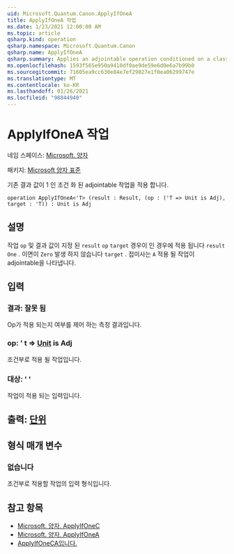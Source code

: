 ```yaml
---
uid: Microsoft.Quantum.Canon.ApplyIfOneA
title: ApplyIfOneA 작업
ms.date: 1/23/2021 12:00:00 AM
ms.topic: article
qsharp.kind: operation
qsharp.namespace: Microsoft.Quantum.Canon
qsharp.name: ApplyIfOneA
qsharp.summary: Applies an adjointable operation conditioned on a classical result value being one.
ms.openlocfilehash: 1593f565e950a9410df0ae9de59e6d0e6a7b99b0
ms.sourcegitcommit: 71605ea9cc630e84e7ef29027e1f0ea06299747e
ms.translationtype: MT
ms.contentlocale: ko-KR
ms.lasthandoff: 01/26/2021
ms.locfileid: "98844940"
---
```

# <a name="applyifonea-operation"></a>ApplyIfOneA 작업

네임 스페이스: [Microsoft. 양자](xref:Microsoft.Quantum.Canon)

패키지: [Microsoft 양자 표준](https://nuget.org/packages/Microsoft.Quantum.Standard)


기존 결과 값이 1 인 조건 화 된 adjointable 작업을 적용 합니다.

```qsharp
operation ApplyIfOneA<'T> (result : Result, (op : ('T => Unit is Adj), target : 'T)) : Unit is Adj
```


## <a name="description"></a>설명

작업 `op` 및 결과 값이 지정 된 `result` `op` `target` 경우이 인 경우에 적용 됩니다 `result` `One` . 이면이 `Zero` 발생 하지 않습니다 `target` .
접미사는 `A` 적용 될 작업이 adjointable을 나타냅니다.

## <a name="input"></a>입력

### <a name="result--__invalidresult__"></a>결과: __잘못 <Result> 됨__

Op가 적용 되는지 여부를 제어 하는 측정 결과입니다.


### <a name="op--t--unit--is-adj"></a>op: ' t => [Unit](xref:microsoft.quantum.lang-ref.unit)  is Adj

조건부로 적용 될 작업입니다.


### <a name="target--t"></a>대상: ' '

작업이 적용 되는 입력입니다.



## <a name="output--unit"></a>출력: [단위](xref:microsoft.quantum.lang-ref.unit)



## <a name="type-parameters"></a>형식 매개 변수

### <a name="t"></a>없습니다

조건부로 적용할 작업의 입력 형식입니다.

## <a name="see-also"></a>참고 항목

- [Microsoft. 양자. ApplyIfOneC](xref:Microsoft.Quantum.Canon.ApplyIfOneC)
- [Microsoft. 양자. ApplyIfOneA](xref:Microsoft.Quantum.Canon.ApplyIfOneA)
- [ApplyIfOneCA입니다.](xref:Microsoft.Quantum.Canon.ApplyIfOneCA)